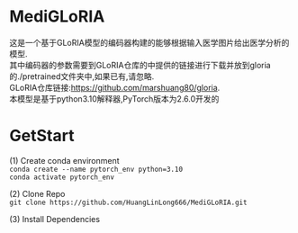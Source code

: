 # MediGLoRIA
这是一个基于GLoRIA模型的编码器构建的能够根据输入医学图片给出医学分析的模型.  
其中编码器的参数需要到GLoRIA仓库的中提供的链接进行下载并放到gloria的./pretrained文件夹中,如果已有,请忽略.  
GLoRIA仓库链接:https://github.com/marshuang80/gloria.  
本模型是基于python3.10解释器,PyTorch版本为2.6.0开发的


# GetStart
(1) Create conda environment  
    ```conda create --name pytorch_env python=3.10```  
    ```conda activate pytorch_env```  

(2) Clone Repo  
  ```git clone https://github.com/HuangLinLong666/MediGLoRIA.git```  

(3)  Install Dependencies
